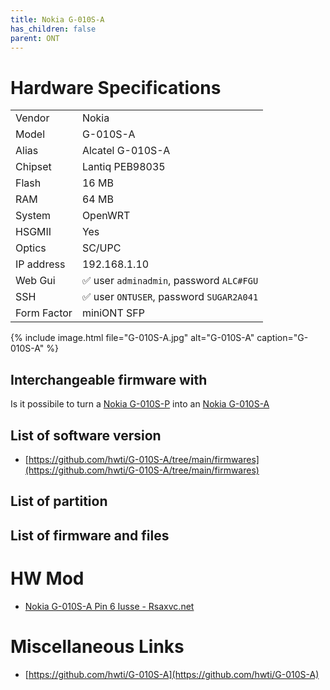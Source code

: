 ```yaml
---
title: Nokia G-010S-A
has_children: false
parent: ONT
---
```


# Hardware Specifications

|          |               |
|-------------|-------------------------------------------------|
| Vendor   | Nokia        |
| Model    | G-010S-A      |
| Alias | Alcatel G-010S-A |
| Chipset  | Lantiq PEB98035 |
| Flash | 16 MB |
| RAM | 64 MB |
| System | OpenWRT |
| HSGMII | Yes |
| Optics | SC/UPC |
| IP address | 192.168.1.10 |
| Web Gui | ✅ user `adminadmin`, password `ALC#FGU` |
| SSH | ✅ user `ONTUSER`, password `SUGAR2A041` |
| Form Factor | miniONT SFP |

{% include image.html file="G-010S-A.jpg"  alt="G-010S-A" caption="G-010S-A" %}


## Interchangeable firmware with

Is it possibile to turn a [Nokia G-010S-P](ont-nokia-g-s010s-p) into an [Nokia G-010S-A](ont-nokia-g-s010s-A)

## List of software version

- [https://github.com/hwti/G-010S-A/tree/main/firmwares](https://github.com/hwti/G-010S-A/tree/main/firmwares)

## List of partition
## List of firmware and files

# HW Mod

- [Nokia G-010S-A Pin 6 Iusse - Rsaxvc.net](https://rsaxvc.net/blog/2020/8/15/Nokia_G-010S-A_Pin_6_Issue.html)

# Miscellaneous Links

- [https://github.com/hwti/G-010S-A](https://github.com/hwti/G-010S-A)
